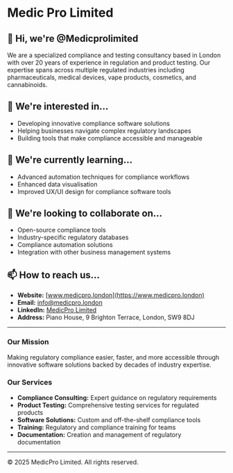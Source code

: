 # Medic Pro Limited

## 👋 Hi, we're @Medicprolimited

We are a specialized compliance and testing consultancy based in London with over 20 years of experience in regulation and product testing. Our expertise spans across multiple regulated industries including pharmaceuticals, medical devices, vape products, cosmetics, and cannabinoids.

## 👀 We're interested in...

- Developing innovative compliance software solutions
- Helping businesses navigate complex regulatory landscapes
- Building tools that make compliance accessible and manageable

## 🌱 We're currently learning...

- Advanced automation techniques for compliance workflows
- Enhanced data visualisation
- Improved UX/UI design for compliance software tools

## 💞️ We're looking to collaborate on...

- Open-source compliance tools
- Industry-specific regulatory databases
- Compliance automation solutions
- Integration with other business management systems

## 📫 How to reach us...

- **Website:** [www.medicpro.london](https://www.medicpro.london)
- **Email:** info@medicpro.london
- **LinkedIn:** [MedicPro Limited]([https://www.linkedin.com/company/medicprolimited])
- **Address:** Piano House, 9 Brighton Terrace, London, SW9 8DJ

---

### Our Mission

Making regulatory compliance easier, faster, and more accessible through innovative software solutions backed by decades of industry expertise.

### Our Services

- **Compliance Consulting:** Expert guidance on regulatory requirements
- **Product Testing:** Comprehensive testing services for regulated products
- **Software Solutions:** Custom and off-the-shelf compliance tools
- **Training:** Regulatory and compliance training for teams
- **Documentation:** Creation and management of regulatory documentation

---

© 2025 MedicPro Limited. All rights reserved.
